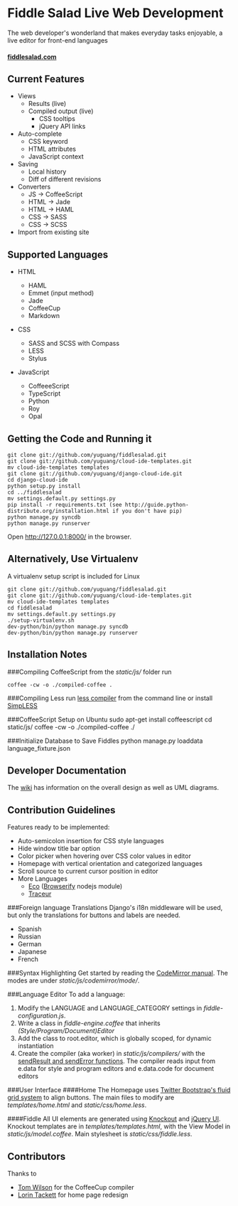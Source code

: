 Fiddle Salad Live Web Development
======================
The web developer's wonderland that makes everyday tasks enjoyable, a live editor for front-end languages
#### [fiddlesalad.com](http://fiddlesalad.com)
 
Current Features
----------------
* Views
    * Results (live)
    * Compiled output (live)
        * CSS tooltips
        * jQuery API links
* Auto-complete
    * CSS keyword
    * HTML attributes
    * JavaScript context
* Saving
    * Local history
    * Diff of different revisions
* Converters
    * JS -> CoffeeScript
    * HTML -> Jade
	* HTML -> HAML
	* CSS -> SASS
	* CSS -> SCSS
* Import from existing site

Supported Languages
-------------------

* HTML
    * HAML
    * Emmet (input method)
    * Jade
    * CoffeeCup
    * Markdown

* CSS
    * SASS and SCSS with Compass
    * LESS
    * Stylus

* JavaScript
    * CoffeeeScript
    * TypeScript
    * Python
    * Roy
    * Opal

Getting the Code and Running it
-------------------------------

    git clone git://github.com/yuguang/fiddlesalad.git
    git clone git://github.com/yuguang/cloud-ide-templates.git
    mv cloud-ide-templates templates
    git clone git://github.com/yuguang/django-cloud-ide.git
    cd django-cloud-ide
    python setup.py install
    cd ../fiddlesalad
    mv settings.default.py settings.py
    pip install -r requirements.txt (see http://guide.python-distribute.org/installation.html if you don't have pip)
    python manage.py syncdb
    python manage.py runserver

Open http://127.0.0.1:8000/ in the browser.

Alternatively, Use Virtualenv
-----------------------------
A virtualenv setup script is included for Linux

    git clone git://github.com/yuguang/fiddlesalad.git
    git clone git://github.com/yuguang/cloud-ide-templates.git
    mv cloud-ide-templates templates
    cd fiddlesalad
    mv settings.default.py settings.py
    ./setup-virtualenv.sh
    dev-python/bin/python manage.py syncdb
    dev-python/bin/python manage.py runserver

Installation Notes
------------------
###Compiling CoffeeScript
from the _static/js/_ folder run

    coffee -cw -o ./compiled-coffee .
	
###Compiling Less
run [less compiler](http://lesscss.org/#-server-side-usage) from the command line or install [SimpLESS](http://wearekiss.com/simpless)

###CoffeeScript Setup on Ubuntu
	sudo apt-get install coffeescript
	cd static/js/
	coffee -cw -o ./compiled-coffee ./

###Initialize Database to Save Fiddles
    python manage.py loaddata language_fixture.json

Developer Documentation
-----------------------

The [wiki](https://github.com/yuguang/fiddlesalad/wiki) has information on the overall design
as well as UML diagrams.


Contribution Guidelines
-----------------------

Features ready to be implemented:

* Auto-semicolon insertion for CSS style languages
* Hide window title bar option
* Color picker when hovering over CSS color values in editor
* Homepage with vertical orientation and categorized languages
* Scroll source to current cursor position in editor
* More Languages
    * [Eco](https://github.com/sstephenson/eco) ([Browserify](https://github.com/substack/node-browserify) nodejs module)
    * [Traceur](https://github.com/google/traceur-compiler)

###Foreign language Translations
Django's i18n middleware will be used, but only the translations for buttons and labels are needed.

* Spanish
* Russian
* German
* Japanese
* French
    
###Syntax Highlighting
Get started by reading the [CodeMirror manual](http://codemirror.net/doc/manual.html#modeapi). The modes are under _static/js/codemirror/mode/_.

###Language Editor
To add a language:

1. Modify the LANGUAGE and LANGUAGE_CATEGORY settings in *fiddle-configuration.js*. 
2. Write a class in *fiddle-engine.coffee* that inherits *(Style/Program/Document)Editor*
3. Add the class to root.editor, which is globally scoped, for dynamic instantiation
4. Create the compiler (aka worker) in _static/js/compilers/_ with the [sendResult and sendError functions](https://github.com/yuguang/fiddlesalad/blob/master/static/js/compilers/coffeescript.js).
The compiler reads input from e.data for style and program editors and e.data.code for document editors
	
###User Interface
####Home
The Homepage uses [Twitter Bootstrap's fluid grid system](http://twitter.github.com/bootstrap/scaffolding.html#fluidGridSystem) 
to align buttons. The main files to modify are *templates/home.html* and *static/css/home.less*. 

####Fiddle
All UI elements are generated using [Knockout](http://knockoutjs.com/documentation/introduction.html)
and [jQuery UI](http://jqueryui.com/demos/). Knockout templates are in *templates/templates.html*, with the View Model
in *static/js/model.coffee*. Main stylesheet is *static/css/fiddle.less*. 

Contributors
------------

Thanks to

* [Tom Wilson](https://github.com/twilson63) for the CoffeeCup compiler
* [Lorin Tackett](https://github.com/ltackett) for home page redesign